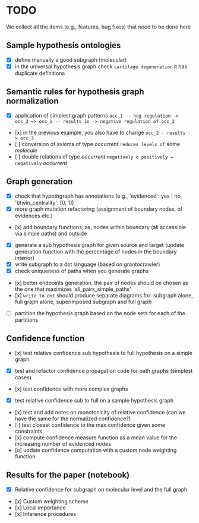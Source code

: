 # TODO

We collect all the items (e.g., features, bug fixes) that need to be done here

## Sample hypothesis ontologies

* [x] define manually a good subgraph (molecular)
* [x] in the universal hypothesis graph check `cartilage degeneration` it has duplicate definitions

## Semantic rules for hypothesis graph normalization

* [x] application of simplest graph patterns `occ_1 -- neg regulation -> occ_2 => occ_1 -- results in -> negative regulation of occ_2`
* [x] in the previous example, you also have to change `occ_2 - results -> occ_3`
* [ ] conversion of axioms of type *occurrent* `reduces levels of` some *molecule*
* [ ] double relations of type *occurrent* `negatively o positively = negatively` *occurrent*

## Graph generation

* [x] check that hypothgraph has annotations (e.g., 'evidenced': yes | no, 'btwin_centrality': [0, 1])
* [x] more graph mutation refactoring (assignment of boundary nodes, of evidences etc.)
* [x] add boundary functions, as, nodes within boundary (all accessible via simple paths) and outside
* [x] generate a sub hypothesis graph for given source and target (update generation function with the percentage of nodes in the boundary interior)
* [x] write subgraph to a dot language (based on grontocrawler)
* [x] check uniqueness of paths when you generate graphs
* [x] better endpoints generation, the pair of nodes should be chosen as the one that maximizes 'all_pairs_simple_paths'
* [x] `write to dot` should produce separate diagrams for: subgraph alone, full graph alone, superimposed subgraph and full graph
* [ ] partition the hypothesis graph based on the node sets for each of the partitions

## Confidence function

* [x] test relative confidence sub hypothesis to full hypothesis on a simple graph
* [x] test and refactor confidence propagation code for path graphs (simplest cases)
* [x] test confidence with more complex graphs
* [x] test relative confidence sub to full on a sample hypothesis graph
* [x] test and add notes on monotonicity of relative confidence (can we have the same for the normalized confidence?)
* [ ] test closest confidence to the max confidence given some constraints
* [x] compute confidence measure function as a mean value for the increasing number of evidenced nodes
* [o] update confidence computation with a custom node weighting function 

## Results for the paper (notebook)

* [x] Relative confidence for subgraph on molecular level and the full graph
* [x] Custom weighting scheme
* [x] Local importance
* [x] Inference procedures
